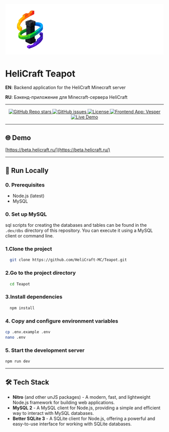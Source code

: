 ![Logo](https://github.com/HeliCraft-MC/Vesper/blob/master/public/heliLogo0wWText.png)


# HeliCraft Teapot

**EN**: Backend application for the HeliCraft Minecraft server

**RU**:   Бэкенд-приложение для Minecraft-сервера HeliCraft

---

<p align="center">
  <a href="https://github.com/HeliCraft-MC/Teapot">
    <img alt="GitHub Repo stars" src="https://img.shields.io/github/stars/HeliCraft-MC/Teapot?style=social">
  </a>
  <a href="https://github.com/HeliCraft-MC/Teapot/issues">
    <img alt="GitHub issues" src="https://img.shields.io/github/issues/HeliCraft-MC/Teapot?style=flat-square">
  </a>
  <a href="https://github.com/HeliCraft-MC/Teapot/blob/master/LICENSE">
    <img alt="License" src="https://img.shields.io/github/license/HeliCraft-MC/Teapot?style=flat-square">
  </a>
  <a href="https://github.com/HeliCraft-MC/Vesper">
    <img src="https://img.shields.io/badge/Frontend%20App:%20Vesper-gray?style=flat&logo=https://github.com/HeliCraft-MC/Vesper/blob/master/public/logo_noback.png" alt="Frontend App: Vesper" />
  </a>
  <a href="https://beta.helicraft.ru/">
    <img alt="Live Demo" src="https://img.shields.io/website?url=https%3A%2F%2Fbeta.helicraft.ru&style=flat-square">
  </a>
</p>

---

## 🌐 Demo

[https://beta.helicraft.ru/](https://beta.helicraft.ru/)

---

## 🚀 Run Locally

### 0. Prerequisites
- Node.js (latest)
- MySQL

### 0. Set up MySQL

sql scripts for creating the databases and tables can be found in the `.dev/dbs` directory of this repository. You can execute it using a MySQL client or command line.

### 1.Clone the project

```bash
  git clone https://github.com/HeliCraft-MC/Teapot.git
```

### 2.Go to the project directory

```bash
  cd Teapot
```

### 3.Install dependencies

```bash
  npm install
```


### 4. Copy and configure environment variables

```bash
cp .env.example .env
nano .env
```

### 5. Start the development server

```bash
npm run dev
```

---

## 🛠️ Tech Stack

- **Nitro** (and other unJS packages) - A modern, fast, and lightweight Node.js framework for building web applications.
- **MySQL 2** - A MySQL client for Node.js, providing a simple and efficient way to interact with MySQL databases.
- **Better SQLite 3** - A SQLite client for Node.js, offering a powerful and easy-to-use interface for working with SQLite databases.

